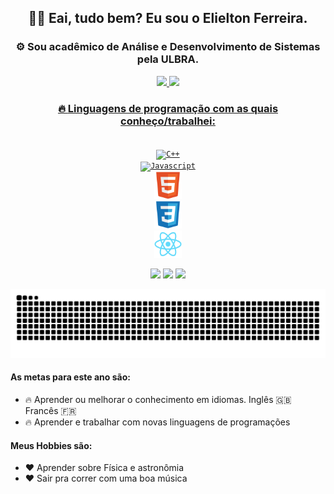 <div align="center">
  
  ## ✌🏼 Eai, tudo bem?  Eu sou o **Elielton** **Ferreira.** 
  ### ⚙️ Sou acadêmico de **Análise  e Desenvolvimento de Sistemas pela ULBRA.** 
  <a href="https://github.com/elioferreira">
  <img height="150em" src="https://github-readme-stats.vercel.app/api?username=elioferreira&show_icons=true&theme=dark&include_all_commits=true&count_private=true"/>
  <img height="150em" src="https://github-readme-stats.vercel.app/api/top-langs/?username=elioferreira&layout=compact&langs_count=7&theme=dark"/>

  ### 🔥 **Linguagens de programação** com as quais conheço/trabalhei:
  <code> <img height="44" src="https://user-images.githubusercontent.com/101156218/164949594-798025ed-50c1-4b4a-a2f1-5bad4df3bc91.png" alt="C++"/></code>
  <code> <img height="44" src="https://cdn.jsdelivr.net/gh/devicons/devicon/icons/javascript/javascript-original.svg" alt="Javascript" /></code>
  <code> <img height="44" src="https://raw.githubusercontent.com/devicons/devicon/master/icons/html5/html5-original.svg" alt="Html" /></code>
  <code> <img height="44" src="https://raw.githubusercontent.com/devicons/devicon/master/icons/css3/css3-original.svg" alt="CSS" /></code>
  <code> <img height="44" src="https://raw.githubusercontent.com/devicons/devicon/master/icons/react/react-original.svg" alt=React/></code>
  
 
  <a href="https://www.instagram.com/ellieltonferreira/" target="_blank"><img src="https://img.shields.io/badge/-Instagram-%23E4405F?style=for-the-badge&logo=instagram&logoColor=white" target="_blank"></a>
  <a href="https://www.linkedin.com/in/elielton-ferreira-192084210/" target="_blank"><img src="https://img.shields.io/badge/-LinkedIn-%230077B5?style=for-the-badge&logo=linkedin&logoColor=white" target="_blank"></a> 
  <a href = "mailto:elieltonferreirahf@outlook.com"><img src="https://img.shields.io/badge/-email-%23333?style=for-the-badge&logo=gmail&logoColor=white" target="_blank"></a>

  ![Snake animation](https://github.com/elioferreira/elioferreira/blob/output/github-contribution-grid-snake.svg)

<div align="left">
     
  #### As metas para este ano são:
  - 🔥 Aprender ou melhorar o conhecimento em idiomas. Inglês 🇬🇧󠁧󠁢 Francês 🇫🇷
  - 🔥 Aprender e trabalhar com novas linguagens de programações
    
  #### Meus Hobbies são:
  - ❤️ Aprender sobre Física e astronômia
  - ❤️ Sair pra correr com uma boa música     

</div>
